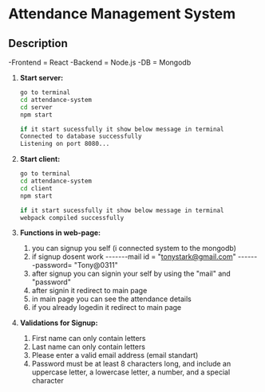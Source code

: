# Attendance Management System

## Description

-Frontend = React
-Backend = Node.js
-DB = Mongodb

1. **Start server:**

   ```bash
   go to terminal
   cd attendance-system
   cd server
   npm start

   if it start sucessfully it show below message in terminal
   Connected to database successfully
   Listening on port 8080...
   ```

2. **Start client:**

   ```bash
   go to terminal
   cd attendance-system
   cd client
   npm start

   if it start sucessfully it show below message in terminal
   webpack compiled successfully
   ```

3. **Functions in web-page:**

   1. you can signup you self (i connected system to the mongodb)
   2. if signup dosent work
      -------mail id = "tonystark@gmail.com"
      -------password= "Tony@0311"
   3. after signup you can signin your self by using the "mail" and "password"
   4. after signin it redirect to main page
   5. in main page you can see the attendance details
   6. if you already logedin it redirect to main page

4. **Validations for Signup:**
   1. First name can only contain letters
   2. Last name can only contain letters
   3. Please enter a valid email address (email standart)
   4. Password must be at least 8 characters long, and include an uppercase letter, a lowercase letter, a number, and a special character
